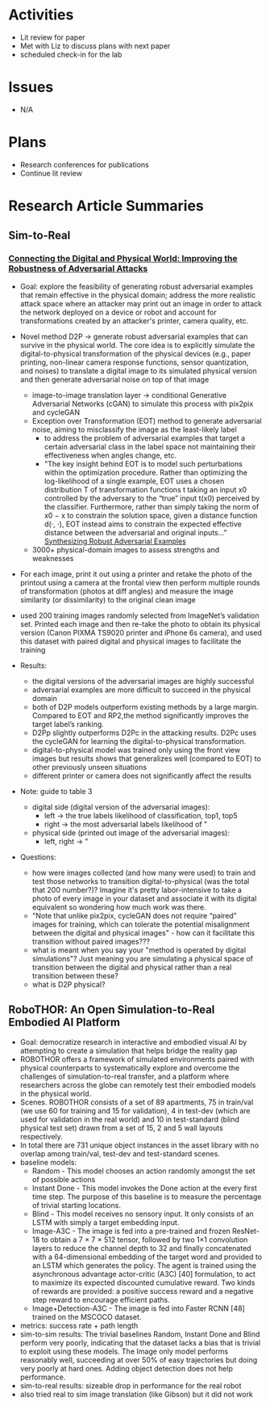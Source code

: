 # Activities
* Lit review for paper
* Met with Liz to discuss plans with next paper
* scheduled check-in for the lab

# Issues
* N/A

# Plans
* Research conferences for publications
* Continue lit review

# Research Article Summaries
## Sim-to-Real
### [Connecting the Digital and Physical World: Improving the Robustness of Adversarial Attacks](https://dl.acm.org/doi/pdf/10.1609/aaai.v33i01.3301962)
* Goal: explore the feasibility of generating robust adversarial examples that remain effective in the physical domain; address the more realistic attack space where an attacker may print out an image in order to attack the network deployed on a device or robot and account for transformations created by an attacker's printer, camera quality, etc.
* Novel method D2P -> generate robust adversarial examples that can survive in the physical world. The core idea is to explicitly simulate the digital-to-physical transformation of the physical devices (e.g., paper printing, non-linear camera response functions, sensor quantization, and noises) to translate a digital image to its simulated physical version and then generate adversarial noise on top of that image 
  * image-to-image translation layer ->  conditional Generative Adversarial Networks (cGAN) to simulate this process with pix2pix and cycleGAN
  * Exception over Transformation (EOT) method to generate adversarial noise,  aiming to misclassify the image as the least-likely label
    * to address the problem of adversarial examples that target a certain adversarial class in the label space not maintaining their effectiveness when angles change, etc.
    * "The key insight behind EOT is to model such perturbations within the optimization procedure. Rather than optimizing the log-likelihood of a single example, EOT uses a chosen distribution T of transformation functions t taking an input x0 controlled by the adversary to the “true” input t(x0) perceived by the classifier. Furthermore, rather than simply taking the norm of x0 − x to constrain the solution space, given a distance function d(·, ·), EOT instead aims to constrain the expected effective distance between the adversarial and original inputs..." [Synthesizing Robust Adversarial Examples](https://arxiv.org/pdf/1707.07397.pdf)
  * 3000+ physical-domain images to assess strengths and weaknesses
* For each image, print it out using a printer and retake the photo of the printout using a camera at the frontal view then perform multiple rounds of transformation (photos at diff angles) and measure the image similarity (or dissimilarity) to the original clean image
* used 200 training images randomly selected from ImageNet’s validation set. Printed each image and then re-take the photo to obtain its
physical version (Canon PIXMA TS9020 printer and iPhone 6s camera), and used this dataset with paired digital and physical images to facilitate the training
* Results:
  * the digital versions of the adversarial images are highly successful
  * adversarial examples are more difficult to succeed in the physical domain
  * both of D2P models outperform existing methods by a large margin. Compared to EOT and RP2,the  method significantly improves the target label’s ranking.
  * D2Pp slightly outperforms D2Pc in the attacking results. D2Pc uses the cycleGAN for learning the digital-to-physical transformation.
  * digital-to-physical model was trained only using the front view images but results shows that generalizes well (compared to EOT) to other previously unseen situations
  * different printer or camera does not significantly affect the results
 
* Note: guide to table 3
  * digital side (digital version of the adversarial images):
    * left -> the true labels likelihood of classification, top1, top5
    * right -> the most adversarial labels likelihood of "
  * physical side (printed out image of the adversarial images):
    * left, right -> "  
* Questions:
  * how were images collected (and how many were used) to train and test those networks to transition digital-to-physical (was the total that 200 number?)? Imagine it's pretty labor-intensive to take a photo of every image in your dataset and associate it with its digital equivalent so wondering how much work was there.
  * "Note that unlike pix2pix, cycleGAN does not require “paired” images for training, which can tolerate the potential misalignment between the digital and physical images" - how can it facilitate this transition without paired images???
  * what is meant when you say your "method is operated by digital simulations"? Just meaning you are simulating a physical space of transition between the digital and physical rather than a real transition between these?
  * what is D2P physical?

## RoboTHOR: An Open Simulation-to-Real Embodied AI Platform
* Goal: democratize research in interactive and embodied visual AI by attempting to create a simulation that helps bridge the reality gap
* ROBOTHOR offers a framework of simulated environments paired with physical counterparts to systematically explore and overcome the challenges of simulation-to-real transfer, and a platform where researchers across the globe can remotely test their embodied models in the physical world.
* Scenes. ROBOTHOR consists of a set of 89 apartments, 75 in train/val (we use 60 for training and 15 for validation), 4 in test-dev (which are used for validation in the real world) and 10 in test-standard (blind physical test set) drawn from a set of 15, 2 and 5 wall layouts respectively.
* In total there are 731 unique object instances in the asset library with no overlap among train/val, test-dev and test-standard scenes.
* baseline models:
  * Random - This model chooses an action randomly amongst the set of possible actions
  * Instant Done - This model invokes the Done action at the every first time step. The purpose of this baseline is to measure the percentage of trivial starting locations.
  * Blind - This model receives no sensory input. It only consists of an LSTM with simply a target embedding input.
  * Image-A3C - The image is fed into a pre-trained and frozen ResNet-18 to obtain a 7 × 7 × 512 tensor, followed by two 1×1 convolution layers to reduce the channel depth to 32 and finally concatenated with a 64-dimensional embedding of the target word and provided to an LSTM which generates the policy. The agent is trained using the asynchronous advantage actor-critic (A3C) [40] formulation, to act to maximize its expected discounted cumulative reward. Two kinds of rewards are provided: a positive success reward and a negative step reward to encourage efficient paths.
  * Image+Detection-A3C - The image is fed into Faster RCNN [48] trained on the MSCOCO dataset.
* metrics: success rate + path length
* sim-to-sim results: The trivial baselines Random, Instant Done and Blind perform very poorly, indicating that the dataset lacks a bias that is trivial to exploit using these models. The Image only model performs reasonably well, succeeding at over 50% of easy trajectories but doing very poorly at hard ones. Adding object detection does not help performance.
* sim-to-real results: sizeable drop in performance for the real robot
* also tried real to sim image translation (like Gibson) but it did not work

